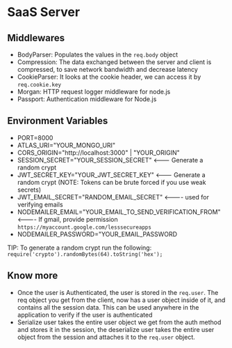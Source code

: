 # SaaS Server

## Middlewares

- BodyParser: Populates the values in the `req.body` object
- Compression: The data exchanged between the server and client is compressed, to save network bandwidth
            and decrease latency
- CookieParser: It looks at the cookie header, we can access it by `req.cookie.key`
- Morgan: HTTP request logger middleware for node.js
- Passport: Authentication middleware for Node.js

## Environment Variables

- PORT=8000
- ATLAS_URI="YOUR_MONGO_URI"
- CORS_ORIGIN="http://localhost:3000" | "YOUR_ORIGIN"
- SESSION_SECRET="YOUR_SESSION_SECRET" <--- Generate a random crypt
- JWT_SECRET_KEY="YOUR_JWT_SECRET_KEY" <--- Generate a random crypt (NOTE: Tokens can be brute forced if you use weak secrets)
- JWT_EMAIL_SECRET="RANDOM_EMAIL_SECRET" <---- used for verifying emails
- NODEMAILER_EMAIL="YOUR_EMAIL_TO_SEND_VERIFICATION_FROM" <---- If gmail, provide permission `https://myaccount.google.com/lesssecureapps`
- NODEMAILER_PASSWORD="YOUR_EMAIL_PASSWORD

TIP: To generate a random crypt run the following: `require('crypto').randomBytes(64).toString('hex');`

## Know more

- Once the user is Authenticated, the user is stored in the `req.user`. The req object you get from the
  client, now has a user object inside of it,  and contains all the session data. This can be used
  anywhere in the application to verify if the user is authenticated
- Serialize user takes the entire user object we get from the auth method and stores it in the session,
  the deserialize user takes the entire user object from the session and attaches it to the `req.user`
  object.
